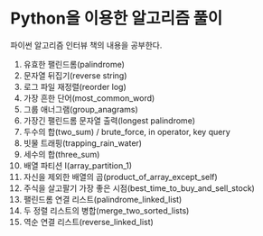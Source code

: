 # Python을 이용한 알고리즘 풀이

파이썬 알고리즘 인터뷰 책의 내용을 공부한다.

1. 유효한 팰린드롬(palindrome)
2. 문자열 뒤집기(reverse string)
3. 로그 파일 재정렬(reorder log)
4. 가장 흔한 단어(most_common_word)
5. 그룹 애너그램(group_anagrams)
6. 가장긴 팰린드롬 문자열 출력(longest palindrome)
7. 두수의 합(two_sum) / brute_force, in operator, key query
8. 빗물 트래핑(trapping_rain_water)
9. 세수의 합(three_sum)
10. 배열 파티션 I(array_partition_1)
11. 자신을 제외한 배열의 곱(product_of_array_except_self)
12. 주식을 살고팔기 가장 좋은 시점(best_time_to_buy_and_sell_stock)
13. 팰린드롬 연결 리스트(palindrome_linked_list)
14. 두 정렬 리스트의 병합(merge_two_sorted_lists)
15. 역순 연결 리스트(reverse_linked_list)
